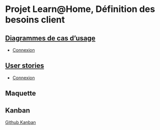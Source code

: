# Projet Learn@Home, Définition des besoins client

## [Diagrammes de cas d’usage](https://github.com/mb47000/BrousseMichel_10_16032022/wiki/Diagrammes-de-cas-d'usage)
* [Connexion](https://github.com/mb47000/BrousseMichel_10_16032022/wiki/Diagrammes-de-cas-d'usage#page-de-connexion)
## [User stories](https://github.com/mb47000/BrousseMichel_10_16032022/wiki/User-stories)
* [Connexion](https://github.com/mb47000/BrousseMichel_10_16032022/wiki/User-stories#connexion)

## Maquette

## Kanban
[Github Kanban](https://github.com/mb47000/BrousseMichel_10_16032022/projects/1)
